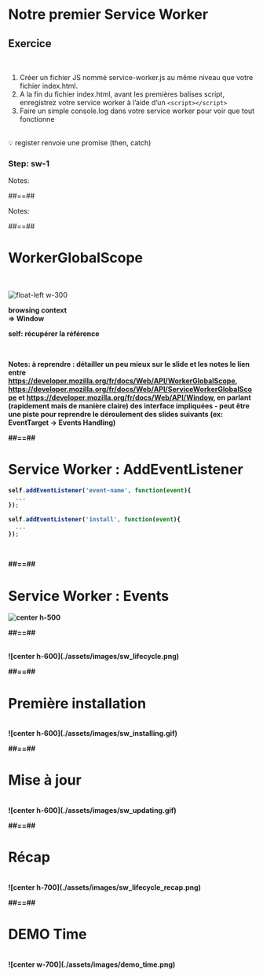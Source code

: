 <!-- .slide: class="exercice sfeir-bg-pink" -->

# Notre premier Service Worker

## Exercice

<br>

1. Créer un fichier JS nommé service-worker.js au même niveau que votre fichier index.html.
2. A la fin du fichier index.html, avant les premières balises script, enregistrez votre service worker à l’aide d’un ```<script></script>```
3. Faire un simple console.log dans votre service worker pour voir que tout fonctionne

<br>
💡 register renvoie une promise (then, catch)

### Step: sw-1

Notes:


##==##

<!-- .slide: data-background="./assets/images/event_bg.jpg" -->

Notes:

##==##

# WorkerGlobalScope

<br>

![float-left w-300](./assets/images/no_way.png)

<span class="big-text center"><strong>browsing context<br>⇒ Window</span>

self: récupérer la référence
<!-- .element: class="center" -->

<br>

Notes:
à reprendre : détailler un peu mieux sur le slide et les notes le lien entre https://developer.mozilla.org/fr/docs/Web/API/WorkerGlobalScope, https://developer.mozilla.org/fr/docs/Web/API/ServiceWorkerGlobalScope et https://developer.mozilla.org/fr/docs/Web/API/Window, en parlant (rapidement mais de manière claire) des interface impliquées - peut être une piste pour reprendre le déroulement des slides suivants (ex: EventTarget -> Events Handling)

##==##

<!-- .slide: class="with-code" -->

# Service Worker : AddEventListener

```javascript
self.addEventListener('event-name', function(event){
  ...
});
```
<!-- .element: class="big-code" -->


```javascript
self.addEventListener('install', function(event){
  ...
});
```
<!-- .element: class="big-code" -->

<br>

##==##

# Service Worker : Events

![center h-500](./assets/images/events_sw.png)

##==##

<br>
![center h-600](./assets/images/sw_lifecycle.png)

##==##

# Première installation

<br>
![center h-600](./assets/images/sw_installing.gif)

##==##

# Mise à jour

<br>
![center h-600](./assets/images/sw_updating.gif)

##==##

# Récap

<br>
![center h-700](./assets/images/sw_lifecycle_recap.png)

##==##

# DEMO Time

<br>
![center w-700](./assets/images/demo_time.png)